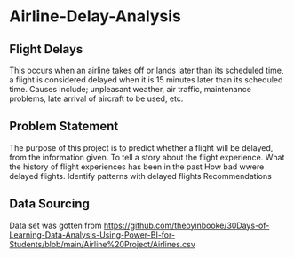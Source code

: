 # Airline-Delay-Analysis

## Flight Delays
This occurs when an airline takes off or lands later than its scheduled time, a flight is considered delayed when it is 15 minutes later than its scheduled time.
Causes include; unpleasant weather, air traffic, maintenance problems, late arrival of aircraft to be used, etc.
## Problem Statement
 The purpose of this project is to predict whether a flight will be delayed, from the information given.
 To tell a story about the flight experience.
 What the history of flight experiences has been in the past
 How bad wwere delayed flights.
 Identify patterns with delayed flights
 Recommendations
 ## Data Sourcing
 Data set was gotten from https://github.com/theoyinbooke/30Days-of-Learning-Data-Analysis-Using-Power-BI-for-Students/blob/main/Airline%20Project/Airlines.csv
